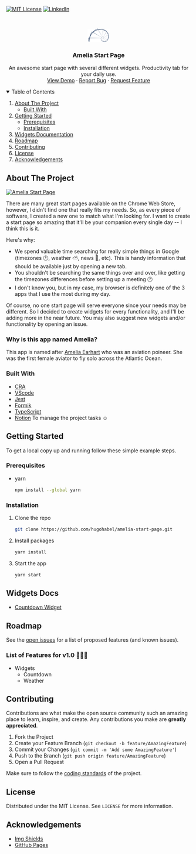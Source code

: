 [![MIT License][license-shield]][license-url]
[![LinkedIn][linkedin-shield]][linkedin-url]

<!-- Project Logo -->
<br />
<p align="center">
  <a href="https://github.com/hugohabel/amelia-start-page">
    <img src="public/images/logo.png" alt="Logo" width="60">
  </a>

  <h3 align="center">Amelia Start Page</h3>

  <p align="center">
    An awesome start page with several different widgets. Productivity tab for your daily use.
    <br />
    <a href="#">View Demo</a>
    ·
    <a href="https://github.com/hugohabel/amelia-start-page/issues">Report Bug</a>
    ·
    <a href="https://github.com/hugohabel/amelia-start-page/issues">Request Feature</a>
  </p>
</p>
<!-- End Project Logo -->

<!-- Table of Contents -->
<details open="open">
  <summary>Table of Contents</summary>
  <ol>
    <li>
      <a href="#about-the-project">About The Project</a>
      <ul>
        <li><a href="#built-with">Built With</a></li>
      </ul>
    </li>
    <li>
      <a href="#getting-started">Getting Started</a>
      <ul>
        <li><a href="#prerequisites">Prerequisites</a></li>
        <li><a href="#installation">Installation</a></li>
      </ul>
    </li>
    <li><a href="#widgets-docs">Widgets Documentation</a></li>
    <li><a href="#roadmap">Roadmap</a></li>
    <li><a href="#contributing">Contributing</a></li>
    <li><a href="#license">License</a></li>
    <li><a href="#acknowledgements">Acknowledgements</a></li>
  </ol>
</details>
<!-- End Table of Contents -->

<!-- About the Project -->
## About The Project

[![Amelia Start Page][product-screenshot]](https://hugohabel.github.io/amelia-start-page/)

There are many great start pages available on the Chrome Web Store, however, I didn't find one that really fits my needs. So, as every piece of software, I created a new one to match what I'm looking for. I want to create a start page so amazing that it'll be your companion every single day -- I think this is it.

Here's why:
* We spend valuable time searching for really simple things in Google (timezones 🕐, weather ⛅, news 📰, etc). This is handy information that should be available just by opening a new tab.
* You shouldn't be searching the same things over and over, like getting the timezones differences before setting up a meeting 🕐
* I don't know you, but in my case, my browser is definitely one of the 3 apps that I use the most during my day.

Of course, no one start page will serve everyone since your needs may be different. So I decided to create widgets for every functionality, and I'll be adding more in the near future. You may also suggest new widgets and/or functionality by opening an issue.

### Why is this app named Amelia?

This app is named after [Amelia Earhart](https://en.wikipedia.org/wiki/Amelia_Earhart) who was an aviation poineer. She was the first female aviator to fly solo across the Atlantic Ocean.

### Built With

* [CRA](https://create-react-app.dev/)
* [VScode](https://code.visualstudio.com/)
* [Jest](https://jestjs.io/)
* [Formik](https://formik.org/)
* [TypeScript](https://www.typescriptlang.org/)
* [Notion](https://www.notion.so/) To manage the project tasks ☺

<!-- Getting Started -->
## Getting Started

To get a local copy up and running follow these simple example steps.

### Prerequisites

* yarn
  ```sh
  npm install --global yarn
  ```

### Installation

1. Clone the repo
   ```sh
   git clone https://github.com/hugohabel/amelia-start-page.git
   ```
2. Install packages
   ```sh
   yarn install
   ```
3. Start the app
   ```sh
   yarn start
   ```
<!-- End Getting Started -->

<!-- Widgets Documentation -->
## Widgets Docs

* [Countdown Widget](https://github.com/hugohabel/amelia-start-page/blob/main/src/modules/countdown/docs/COUNTDOWN_README.md)

<!-- End Widgets Documentation -->

<!-- Roadmap -->
## Roadmap

See the [open issues](https://github.com/hugohabel/amelia-start-page/issues) for a list of proposed features (and known issues).

### List of Features for v1.0 🎊🥳🎉

- Widgets
  - Countdown
  - Weather

<!-- End Roadmap -->

<!-- Contributing -->
## Contributing

Contributions are what make the open source community such an amazing place to learn, inspire, and create. Any contributions you make are **greatly appreciated**.

1. Fork the Project
2. Create your Feature Branch (`git checkout -b feature/AmazingFeature`)
3. Commit your Changes (`git commit -m 'Add some AmazingFeature'`)
4. Push to the Branch (`git push origin feature/AmazingFeature`)
5. Open a Pull Request

Make sure to follow the [coding standards](https://github.com/hugohabel/amelia-start-page/blob/main/CODING_STANDARDS.md) of the project.

<!-- End Contributing -->

<!-- License -->
## License

Distributed under the MIT License. See `LICENSE` for more information.

<!-- End License -->

<!-- Acknowledgements -->
## Acknowledgements
* [Img Shields](https://shields.io)
* [GitHub Pages](https://pages.github.com)

<!-- End Acknowledgements -->

<!-- Links + Images -->
<!-- https://www.markdownguide.org/basic-syntax/#reference-style-links -->
[license-shield]: https://img.shields.io/github/license/othneildrew/Best-README-Template.svg?style=for-the-badge
[license-url]: https://github.com/hugohabel/amelia-start-page/blob/main/LICENSE.txt
[linkedin-shield]: https://img.shields.io/badge/-LinkedIn-black.svg?style=for-the-badge&logo=linkedin&colorB=555
[linkedin-url]: https://www.linkedin.com/in/hugohabel/
[product-screenshot]: /public/amelia-default-image.png
<!-- End Links + Images -->
